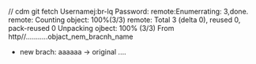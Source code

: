 // cdm git fetch
Usernamej:br-lq
Password:
remote:Enumerrating: 3,done.
remote: Counting object: 100%(3/3)
remote: Total 3 (delta 0), reused 0, pack-reused 0
Unpacking ojbect: 100% (3/3)
From http//...........objact_nem_bracnh_name
* new brach: aaaaaa -> original ....
